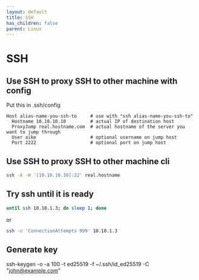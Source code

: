 ```yaml
---
layout: default
title: SSH
has_children: false
parent: Linux
---
```


# SSH

## Use SSH to proxy SSH to other machine with config

Put this in .ssh/config 

```
Host alias-name-you-ssh-to     # use with "ssh alias-name-you-ssh-to"
  Hostname 10.10.10.10         # actual IP of destination host
  ProxyJump real.hostname.com  # actual hostname of the server you want to jump through
  User aike                    # optional username on jump host 
  Port 2222                    # optional port on jump host 
```

## Use SSH to proxy SSH to other machine cli

```bash
ssh -A -W '[10.10.10.10]:22' real.hostname
```

## Try ssh until it is ready 

```bash
until ssh 10.10.1.3; do sleep 1; done
```
or

```bash
ssh -o 'ConnectionAttempts 999' 10.10.1.3
```

## Generate key

ssh-keygen -o -a 100 -t ed25519 -f ~/.ssh/id_ed25519 -C "john@example.com"

